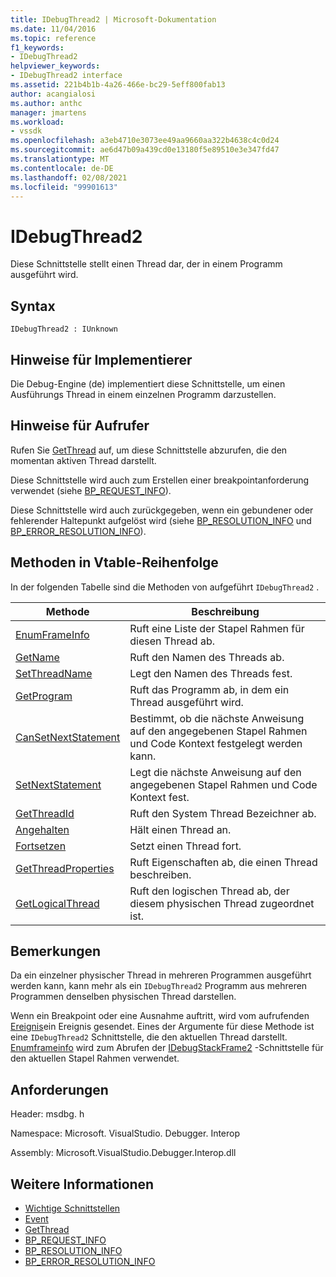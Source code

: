 ```yaml
---
title: IDebugThread2 | Microsoft-Dokumentation
ms.date: 11/04/2016
ms.topic: reference
f1_keywords:
- IDebugThread2
helpviewer_keywords:
- IDebugThread2 interface
ms.assetid: 221b4b1b-4a26-466e-bc29-5eff800fab13
author: acangialosi
ms.author: anthc
manager: jmartens
ms.workload:
- vssdk
ms.openlocfilehash: a3eb4710e3073ee49aa9660aa322b4638c4c0d24
ms.sourcegitcommit: ae6d47b09a439cd0e13180f5e89510e3e347fd47
ms.translationtype: MT
ms.contentlocale: de-DE
ms.lasthandoff: 02/08/2021
ms.locfileid: "99901613"
---
```

# <a name="idebugthread2"></a>IDebugThread2
Diese Schnittstelle stellt einen Thread dar, der in einem Programm ausgeführt wird.

## <a name="syntax"></a>Syntax

```
IDebugThread2 : IUnknown
```

## <a name="notes-for-implementers"></a>Hinweise für Implementierer
 Die Debug-Engine (de) implementiert diese Schnittstelle, um einen Ausführungs Thread in einem einzelnen Programm darzustellen.

## <a name="notes-for-callers"></a>Hinweise für Aufrufer
 Rufen Sie [GetThread](../../../extensibility/debugger/reference/idebugstackframe2-getthread.md) auf, um diese Schnittstelle abzurufen, die den momentan aktiven Thread darstellt.

 Diese Schnittstelle wird auch zum Erstellen einer breakpointanforderung verwendet (siehe [BP_REQUEST_INFO](../../../extensibility/debugger/reference/bp-request-info.md)).

 Diese Schnittstelle wird auch zurückgegeben, wenn ein gebundener oder fehlerender Haltepunkt aufgelöst wird (siehe [BP_RESOLUTION_INFO](../../../extensibility/debugger/reference/bp-resolution-info.md) und [BP_ERROR_RESOLUTION_INFO](../../../extensibility/debugger/reference/bp-error-resolution-info.md)).

## <a name="methods-in-vtable-order"></a>Methoden in Vtable-Reihenfolge
 In der folgenden Tabelle sind die Methoden von aufgeführt `IDebugThread2` .

|Methode|Beschreibung|
|------------|-----------------|
|[EnumFrameInfo](../../../extensibility/debugger/reference/idebugthread2-enumframeinfo.md)|Ruft eine Liste der Stapel Rahmen für diesen Thread ab.|
|[GetName](../../../extensibility/debugger/reference/idebugthread2-getname.md)|Ruft den Namen des Threads ab.|
|[SetThreadName](../../../extensibility/debugger/reference/idebugthread2-setthreadname.md)|Legt den Namen des Threads fest.|
|[GetProgram](../../../extensibility/debugger/reference/idebugthread2-getprogram.md)|Ruft das Programm ab, in dem ein Thread ausgeführt wird.|
|[CanSetNextStatement](../../../extensibility/debugger/reference/idebugthread2-cansetnextstatement.md)|Bestimmt, ob die nächste Anweisung auf den angegebenen Stapel Rahmen und Code Kontext festgelegt werden kann.|
|[SetNextStatement](../../../extensibility/debugger/reference/idebugthread2-setnextstatement.md)|Legt die nächste Anweisung auf den angegebenen Stapel Rahmen und Code Kontext fest.|
|[GetThreadId](../../../extensibility/debugger/reference/idebugthread2-getthreadid.md)|Ruft den System Thread Bezeichner ab.|
|[Angehalten](../../../extensibility/debugger/reference/idebugthread2-suspend.md)|Hält einen Thread an.|
|[Fortsetzen](../../../extensibility/debugger/reference/idebugthread2-resume.md)|Setzt einen Thread fort.|
|[GetThreadProperties](../../../extensibility/debugger/reference/idebugthread2-getthreadproperties.md)|Ruft Eigenschaften ab, die einen Thread beschreiben.|
|[GetLogicalThread](../../../extensibility/debugger/reference/idebugthread2-getlogicalthread.md)|Ruft den logischen Thread ab, der diesem physischen Thread zugeordnet ist.|

## <a name="remarks"></a>Bemerkungen
 Da ein einzelner physischer Thread in mehreren Programmen ausgeführt werden kann, kann mehr als ein `IDebugThread2` Programm aus mehreren Programmen denselben physischen Thread darstellen.

 Wenn ein Breakpoint oder eine Ausnahme auftritt, wird vom aufrufenden [Ereignis](../../../extensibility/debugger/reference/idebugeventcallback2-event.md)ein Ereignis gesendet. Eines der Argumente für diese Methode ist eine `IDebugThread2` Schnittstelle, die den aktuellen Thread darstellt. [Enumframeinfo](../../../extensibility/debugger/reference/idebugthread2-enumframeinfo.md) wird zum Abrufen der [IDebugStackFrame2](../../../extensibility/debugger/reference/idebugstackframe2.md) -Schnittstelle für den aktuellen Stapel Rahmen verwendet.

## <a name="requirements"></a>Anforderungen
 Header: msdbg. h

 Namespace: Microsoft. VisualStudio. Debugger. Interop

 Assembly: Microsoft.VisualStudio.Debugger.Interop.dll

## <a name="see-also"></a>Weitere Informationen
- [Wichtige Schnittstellen](../../../extensibility/debugger/reference/core-interfaces.md)
- [Event](../../../extensibility/debugger/reference/idebugeventcallback2-event.md)
- [GetThread](../../../extensibility/debugger/reference/idebugstackframe2-getthread.md)
- [BP_REQUEST_INFO](../../../extensibility/debugger/reference/bp-request-info.md)
- [BP_RESOLUTION_INFO](../../../extensibility/debugger/reference/bp-resolution-info.md)
- [BP_ERROR_RESOLUTION_INFO](../../../extensibility/debugger/reference/bp-error-resolution-info.md)
